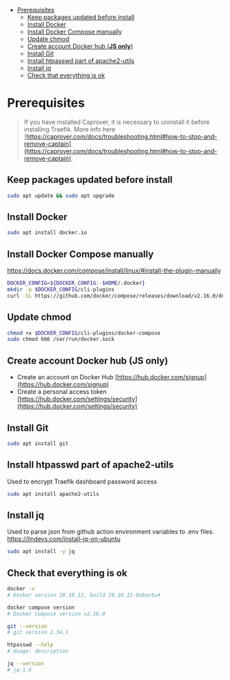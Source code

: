 <!-- TOC -->

- [Prerequisites](#prerequisites)
  - [Keep packages updated before install](#keep-packages-updated-before-install)
  - [Install Docker](#install-docker)
  - [Install Docker Compose manually](#install-docker-compose-manually)
  - [Update chmod](#update-chmod)
  - [Create account Docker hub (**JS only**)](#create-account-docker-hub-js-only)
  - [Install Git](#install-git)
  - [Install htpasswd part of apache2-utils](#install-htpasswd-part-of-apache2-utils)
  - [Install jq](#install-jq)
  - [Check that everything is ok](#check-that-everything-is-ok)

# Prerequisites

> If you have installed Caprover, it is necessary to uninstall it before installing Traefik. More info here [https://caprover.com/docs/troubleshooting.html#how-to-stop-and-remove-captain](https://caprover.com/docs/troubleshooting.html#how-to-stop-and-remove-captain).

## Keep packages updated before install

```bash
sudo apt update && sudo apt upgrade
```

## Install Docker

```bash
sudo apt install docker.io
```

## Install Docker Compose manually

https://docs.docker.com/compose/install/linux/#install-the-plugin-manually

```bash
DOCKER_CONFIG=${DOCKER_CONFIG:-$HOME/.docker}
mkdir -p $DOCKER_CONFIG/cli-plugins
curl -SL https://github.com/docker/compose/releases/download/v2.16.0/docker-compose-linux-x86_64 -o $DOCKER_CONFIG/cli-plugins/docker-compose
```

## Update chmod

```bash
chmod +x $DOCKER_CONFIG/cli-plugins/docker-compose
sudo chmod 666 /var/run/docker.sock
```

## Create account Docker hub (**JS only**)

-   Create an account on Docker Hub [https://hub.docker.com/signup](https://hub.docker.com/signup)
-   Create a personal access token [https://hub.docker.com/settings/security](https://hub.docker.com/settings/security)

## Install Git

```bash
sudo apt install git
```

## Install htpasswd part of apache2-utils

Used to encrypt Traefik dashboard password access

```bash
sudo apt install apache2-utils
```

## Install jq

Used to parse json from github action environment variables to .env files.  
https://lindevs.com/install-jq-on-ubuntu

```bash
sudo apt install -y jq
```

## Check that everything is ok

```bash
docker -v
# Docker version 20.10.12, build 20.10.12-0ubuntu4

docker compose version
# Docker Compose version v2.16.0

git --version
# git version 2.34.1

htpasswd --help
# Usage: description

jq --version
# jq-1.6
```
